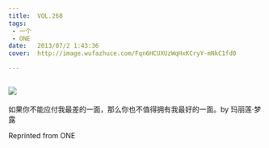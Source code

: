 ```yaml
---
title:	VOL.268
tags:
 - 一个
 - ONE
date:	2013/07/2 1:43:36
cover:	http://image.wufazhuce.com/Fqn6HCUXUzWqHxKCryY-mNkC1fd0

---
```

![](http://image.wufazhuce.com/Fqn6HCUXUzWqHxKCryY-mNkC1fd0)
---

如果你不能应付我最差的一面，那么你也不值得拥有我最好的一面。by 玛丽莲·梦露
 
Reprinted from ONE
